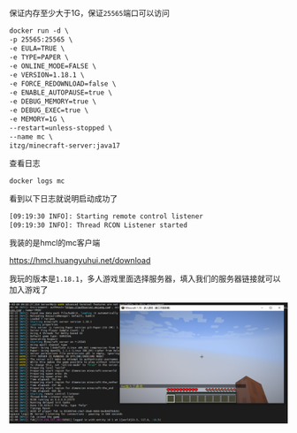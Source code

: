 保证内存至少大于1G，保证`25565`端口可以访问

```shell
docker run -d \
-p 25565:25565 \
-e EULA=TRUE \
-e TYPE=PAPER \
-e ONLINE_MODE=FALSE \
-e VERSION=1.18.1 \
-e FORCE_REDOWNLOAD=false \
-e ENABLE_AUTOPAUSE=true \
-e DEBUG_MEMORY=true \
-e DEBUG_EXEC=true \
-e MEMORY=1G \
--restart=unless-stopped \
--name mc \
itzg/minecraft-server:java17
```

查看日志

```shell
docker logs mc
```

看到以下日志就说明启动成功了

```shell
[09:19:30 INFO]: Starting remote control listener
[09:19:30 INFO]: Thread RCON Listener started
```

我装的是hmcl的mc客户端

https://hmcl.huangyuhui.net/download

我玩的版本是`1.18.1`，多人游戏里面选择服务器，填入我们的服务器链接就可以加入游戏了

![image-20230309174739308](.\image\image-20230309174739308.png)
